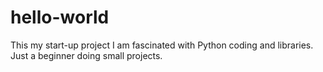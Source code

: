 # hello-world
This my start-up project
I am fascinated with Python coding and libraries. Just a beginner doing small projects.
